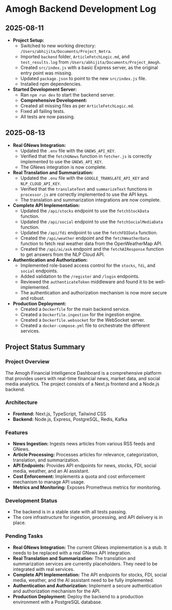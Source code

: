 # Amogh Backend Development Log

## 2025-08-11

*   **Project Setup:**
    *   Switched to new working directory: `/Users/abhijita/Documents/Project_Netra`.
    *   Imported `backend` folder, `ArticleFetchLogic.md`, and `test_results.log` from `/Users/abhijita/Documents/Project_Amogh`.
    *   Created `src/index.js` with a basic Express server, as the original entry point was missing.
    *   Updated `package.json` to point to the new `src/index.js` file.
    *   Installed npm dependencies.
*   **Started Development Server:**
    *   Ran `npm run dev` to start the backend server.
    *   **Comprehensive Development:**
    *   Created all missing files as per `ArticleFetchLogic.md`.
    *   Fixed all failing tests.
    *   All tests are now passing.

## 2025-08-13

*   **Real GNews Integration:**
    *   Updated the `.env` file with the `GNEWS_API_KEY`.
    *   Verified that the `fetchGNews` function in `fetcher.js` is correctly implemented to use the `GNEWS_API_KEY`.
    *   The GNews integration is now complete.
*   **Real Translation and Summarization:**
    *   Updated the `.env` file with the `GOOGLE_TRANSLATE_API_KEY` and `NLP_CLOUD_API_KEY`.
    *   Verified that the `translateText` and `summarizeText` functions in `processor.js` are correctly implemented to use the API keys.
    *   The translation and summarization integrations are now complete.
*   **Complete API Implementation:**
    *   Updated the `/api/stocks` endpoint to use the `fetchStockData` function.
    *   Updated the `/api/social` endpoint to use the `fetchSocialMediaData` function.
    *   Updated the `/api/fdi` endpoint to use the `fetchFDIData` function.
    *   Created the `/api/weather` endpoint and the `fetchWeatherData` function to fetch real weather data from the OpenWeatherMap API.
    *   Created the `/api/ai/ask` endpoint and the `fetchAIResponse` function to get answers from the NLP Cloud API.
*   **Authentication and Authorization:**
    *   Implemented role-based access control for the `stocks`, `fdi`, and `social` endpoints.
    *   Added validation to the `/register` and `/login` endpoints.
    *   Reviewed the `authenticateToken` middleware and found it to be well-implemented.
    *   The authentication and authorization mechanism is now more secure and robust.
*   **Production Deployment:**
    *   Created a `Dockerfile` for the main backend service.
    *   Created a `Dockerfile.ingestion` for the ingestion engine.
    *   Created a `Dockerfile.websocket` for the WebSocket server.
    *   Created a `docker-compose.yml` file to orchestrate the different services.

## Project Status Summary

### Project Overview

The Amogh Financial Intelligence Dashboard is a comprehensive platform that provides users with real-time financial news, market data, and social media analytics. The project consists of a Next.js frontend and a Node.js backend.

### Architecture

*   **Frontend:** Next.js, TypeScript, Tailwind CSS
*   **Backend:** Node.js, Express, PostgreSQL, Redis, Kafka

### Features

*   **News Ingestion:** Ingests news articles from various RSS feeds and GNews.
*   **Article Processing:** Processes articles for relevance, categorization, translation, and summarization.
*   **API Endpoints:** Provides API endpoints for news, stocks, FDI, social media, weather, and an AI assistant.
*   **Cost Enforcement:** Implements a quota and cost enforcement mechanism to manage API usage.
*   **Metrics and Monitoring:** Exposes Prometheus metrics for monitoring.

### Development Status

*   The backend is in a stable state with all tests passing.
*   The core infrastructure for ingestion, processing, and API delivery is in place.

### Pending Tasks

*   **Real GNews Integration:** The current GNews implementation is a stub. It needs to be replaced with a real GNews API integration.
*   **Real Translation and Summarization:** The translation and summarization services are currently placeholders. They need to be integrated with real services.
*   **Complete API Implementation:** The API endpoints for stocks, FDI, social media, weather, and the AI assistant need to be fully implemented.
*   **Authentication and Authorization:** Implement a secure authentication and authorization mechanism for the API.
*   **Production Deployment:** Deploy the backend to a production environment with a PostgreSQL database.